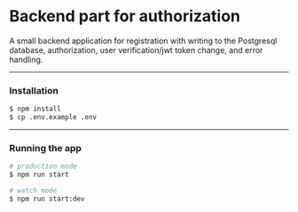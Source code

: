 # Backend part for authorization

A small backend application for registration with writing to the Postgresql database, authorization, user verification/jwt token change, and error handling.

---

### Installation

```bash
$ npm install
$ cp .env.example .env
```


---

### Running the app

```bash
# production mode
$ npm run start

# watch mode
$ npm run start:dev
```
